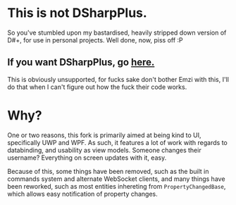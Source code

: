 # This is not DSharpPlus.

So you've stumbled upon my bastardised, heavily stripped down version of D#+, for use in personal projects. Well done, now, piss off :P

## If you want DSharpPlus, go [here.](https://github.com/DSharpPlus/DSharpPlus)

This is obviously unsupported, for fucks sake don't bother Emzi with this, I'll do that when I can't figure out how the fuck their code works.

# Why?

One or two reasons, this fork is primarily aimed at being kind to UI, specifically UWP and WPF. As such, it features a lot of work with regards to databinding, and usability as view models. Someone changes their username? Everything on screen updates with it, easy.

Because of this, some things have been removed, such as the built in commands system and alternate WebSocket clients, and many things have been reworked, such as most entities inhereting from `PropertyChangedBase`, which allows easy notification of property changes.
